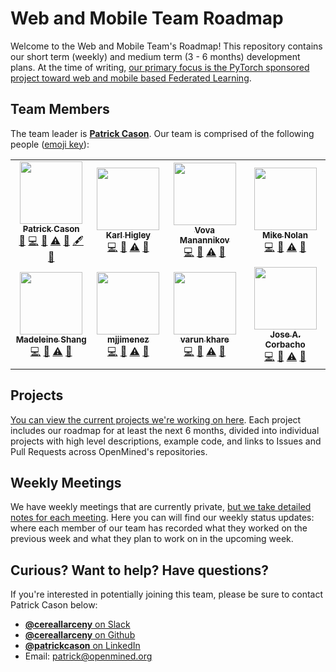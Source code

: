 # Web and Mobile Team Roadmap

Welcome to the Web and Mobile Team's Roadmap! This repository contains our short term (weekly) and medium term (3 - 6 months) development plans. At the time of writing, [our primary focus is the PyTorch sponsored project toward web and mobile based Federated Learning](https://blog.openmined.org/announcing-the-pytorch-openmined-federated-learning-fellowships/).

## Team Members

The team leader is [**Patrick Cason**](https://github.com/cereallarceny). Our team is comprised of the following people ([emoji key](https://allcontributors.org/docs/en/emoji-key)):

<!-- ALL-CONTRIBUTORS-LIST:START - Do not remove or modify this section -->
<!-- prettier-ignore-start -->
<!-- markdownlint-disable -->
<table>
  <tr>
    <td align="center"><a href="https://www.patrickcason.com"><img src="https://avatars1.githubusercontent.com/u/1297930?v=4" width="100px;" alt=""/><br /><sub><b>Patrick Cason</b></sub></a><br /><a href="#projectManagement-cereallarceny" title="Project Management">📆</a> <a href="https://github.com/cereallarceny/Web and Mobile Team/commits?author=cereallarceny" title="Code">💻</a> <a href="https://github.com/cereallarceny/Web and Mobile Team/pulls?q=is%3Apr+reviewed-by%3Acereallarceny" title="Reviewed Pull Requests">👀</a> <a href="https://github.com/cereallarceny/Web and Mobile Team/commits?author=cereallarceny" title="Tests">⚠️</a> <a href="#question-cereallarceny" title="Answering Questions">💬</a> <a href="#content-cereallarceny" title="Content">🖋</a> <a href="#ideas-cereallarceny" title="Ideas, Planning, & Feedback">🤔</a></td>
    <td align="center"><a href="https://www.linkedin.com/in/karlhigley/"><img src="https://avatars2.githubusercontent.com/u/885295?v=4" width="100px;" alt=""/><br /><sub><b>Karl Higley</b></sub></a><br /><a href="https://github.com/cereallarceny/Web and Mobile Team/commits?author=karlhigley" title="Code">💻</a> <a href="https://github.com/cereallarceny/Web and Mobile Team/pulls?q=is%3Apr+reviewed-by%3Akarlhigley" title="Reviewed Pull Requests">👀</a> <a href="https://github.com/cereallarceny/Web and Mobile Team/commits?author=karlhigley" title="Tests">⚠️</a> <a href="#question-karlhigley" title="Answering Questions">💬</a></td>
    <td align="center"><a href="https://www.linkedin.com/in/vova-manannikov"><img src="https://avatars2.githubusercontent.com/u/12518480?v=4" width="100px;" alt=""/><br /><sub><b>Vova Manannikov</b></sub></a><br /><a href="https://github.com/cereallarceny/Web and Mobile Team/commits?author=vvmnnnkv" title="Code">💻</a> <a href="https://github.com/cereallarceny/Web and Mobile Team/pulls?q=is%3Apr+reviewed-by%3Avvmnnnkv" title="Reviewed Pull Requests">👀</a> <a href="https://github.com/cereallarceny/Web and Mobile Team/commits?author=vvmnnnkv" title="Tests">⚠️</a> <a href="#question-vvmnnnkv" title="Answering Questions">💬</a></td>
    <td align="center"><a href="http://nolski.rocks"><img src="https://avatars3.githubusercontent.com/u/2600677?v=4" width="100px;" alt=""/><br /><sub><b>Mike Nolan</b></sub></a><br /><a href="https://github.com/cereallarceny/Web and Mobile Team/commits?author=Nolski" title="Code">💻</a> <a href="https://github.com/cereallarceny/Web and Mobile Team/pulls?q=is%3Apr+reviewed-by%3ANolski" title="Reviewed Pull Requests">👀</a> <a href="https://github.com/cereallarceny/Web and Mobile Team/commits?author=Nolski" title="Tests">⚠️</a> <a href="#question-Nolski" title="Answering Questions">💬</a></td>
  </tr>
  <tr>
    <td align="center"><a href="https://github.com/Prtfw"><img src="https://avatars1.githubusercontent.com/u/13193437?v=4" width="100px;" alt=""/><br /><sub><b>Madeleine Shang</b></sub></a><br /><a href="https://github.com/cereallarceny/Web and Mobile Team/commits?author=Prtfw" title="Code">💻</a> <a href="https://github.com/cereallarceny/Web and Mobile Team/pulls?q=is%3Apr+reviewed-by%3APrtfw" title="Reviewed Pull Requests">👀</a> <a href="https://github.com/cereallarceny/Web and Mobile Team/commits?author=Prtfw" title="Tests">⚠️</a> <a href="#question-Prtfw" title="Answering Questions">💬</a></td>
    <td align="center"><a href="https://github.com/mjjimenez"><img src="https://avatars3.githubusercontent.com/u/4151269?v=4" width="100px;" alt=""/><br /><sub><b>mjjimenez</b></sub></a><br /><a href="https://github.com/cereallarceny/Web and Mobile Team/commits?author=mjjimenez" title="Code">💻</a> <a href="https://github.com/cereallarceny/Web and Mobile Team/pulls?q=is%3Apr+reviewed-by%3Amjjimenez" title="Reviewed Pull Requests">👀</a> <a href="https://github.com/cereallarceny/Web and Mobile Team/commits?author=mjjimenez" title="Tests">⚠️</a> <a href="#question-mjjimenez" title="Answering Questions">💬</a></td>
    <td align="center"><a href="http://vkkhare.github.io"><img src="https://avatars1.githubusercontent.com/u/18126069?v=4" width="100px;" alt=""/><br /><sub><b>varun khare</b></sub></a><br /><a href="https://github.com/cereallarceny/Web and Mobile Team/commits?author=vkkhare" title="Code">💻</a> <a href="https://github.com/cereallarceny/Web and Mobile Team/pulls?q=is%3Apr+reviewed-by%3Avkkhare" title="Reviewed Pull Requests">👀</a> <a href="https://github.com/cereallarceny/Web and Mobile Team/commits?author=vkkhare" title="Tests">⚠️</a> <a href="#question-vkkhare" title="Answering Questions">💬</a></td>
    <td align="center"><a href="https://github.com/mccorby"><img src="https://avatars2.githubusercontent.com/u/4661075?v=4" width="100px;" alt=""/><br /><sub><b>Jose A. Corbacho</b></sub></a><br /><a href="https://github.com/cereallarceny/Web and Mobile Team/commits?author=mccorby" title="Code">💻</a> <a href="https://github.com/cereallarceny/Web and Mobile Team/pulls?q=is%3Apr+reviewed-by%3Amccorby" title="Reviewed Pull Requests">👀</a> <a href="https://github.com/cereallarceny/Web and Mobile Team/commits?author=mccorby" title="Tests">⚠️</a> <a href="#question-mccorby" title="Answering Questions">💬</a></td>
  </tr>
</table>

<!-- markdownlint-enable -->
<!-- prettier-ignore-end -->

<!-- ALL-CONTRIBUTORS-LIST:END -->

## Projects

[You can view the current projects we're working on here](./projects). Each project includes our roadmap for at least the next 6 months, divided into individual projects with high level descriptions, example code, and links to Issues and Pull Requests across OpenMined's repositories.

## Weekly Meetings

We have weekly meetings that are currently private, [but we take detailed notes for each meeting](./meetings). Here you can will find our weekly status updates: where each member of our team has recorded what they worked on the previous week and what they plan to work on in the upcoming week.

## Curious? Want to help? Have questions?

If you're interested in potentially joining this team, please be sure to contact Patrick Cason below:

- [**@cereallarceny** on Slack](https://app.slack.com/client/T6963A864/D6BHGRDN3/user_profile/U6966R9BJ)
- [**@cereallarceny** on Github](https://github.com/cereallarceny)
- [**@patrickcason** on LinkedIn](https://www.linkedin.com/in/patrickcason/)
- Email: patrick@openmined.org
